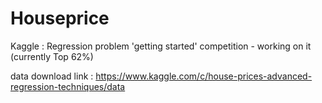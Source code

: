 # Houseprice
Kaggle : Regression problem 'getting started' competition - working on it (currently Top 62%)

data download link : https://www.kaggle.com/c/house-prices-advanced-regression-techniques/data
